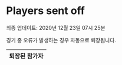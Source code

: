 # Players sent off
최종 업데이트: 2020년 12월 23일 07시 25분


경기 중 오류가 발생하는 경우 자동으로 퇴장됩니다.


| 퇴장된 참가자 |
|:---:|